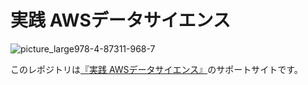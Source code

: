 # 実践 AWSデータサイエンス

![picture_large978-4-87311-968-7](https://user-images.githubusercontent.com/6406410/136933305-65258bd6-cdb0-4148-a2a4-7b290e00800e.jpeg)

このレポジトリは[『実践 AWSデータサイエンス』](https://www.oreilly.co.jp/books/9784873119687/)のサポートサイトです。
